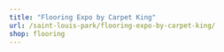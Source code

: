 ```yaml
---
title: "Flooring Expo by Carpet King"
url: /saint-louis-park/flooring-expo-by-carpet-king/
shop: flooring
---
```

